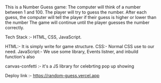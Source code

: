 This is a Number Guess game:
The computer will think of a number between 1 and 100.
The player will try to guess the number.
After each guess, the computer will tell the player if their guess is higher or lower than the number
The game will continue until the player guesses the number correctly.

Tech Stack :- HTML, CSS, JavaScript.

HTML:- It is simply write for game structure.
CSS:- Normal CSS use to our need.
JavaScript:- We use some library, Events listner, and inbuild function's also

canvas-confetti :- it's a JS library for celebrting pop up showing 

Deploy link :- https://random-guess.vercel.app